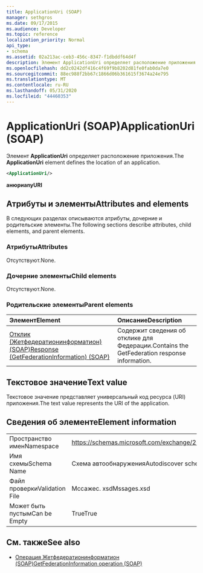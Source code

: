 ```yaml
---
title: ApplicationUri (SOAP)
manager: sethgros
ms.date: 09/17/2015
ms.audience: Developer
ms.topic: reference
localization_priority: Normal
api_type:
- schema
ms.assetid: 02a213ac-ceb3-456c-8347-f1dbddf64d4f
description: Элемент ApplicationUri определяет расположение приложения.
ms.openlocfilehash: dd2c0242df416c4f69f9b8202d81fe0fab0da7e0
ms.sourcegitcommit: 88ec988f2bb67c1866d06b361615f3674a24e795
ms.translationtype: MT
ms.contentlocale: ru-RU
ms.lasthandoff: 05/31/2020
ms.locfileid: "44460353"
---
```

# <a name="applicationuri-soap"></a><span data-ttu-id="c45e1-103">ApplicationUri (SOAP)</span><span class="sxs-lookup"><span data-stu-id="c45e1-103">ApplicationUri (SOAP)</span></span>

<span data-ttu-id="c45e1-104">Элемент **ApplicationUri** определяет расположение приложения.</span><span class="sxs-lookup"><span data-stu-id="c45e1-104">The **ApplicationUri** element defines the location of an application.</span></span> 
  
```XML
<ApplicationUri/>
```

 <span data-ttu-id="c45e1-105">**анюри**</span><span class="sxs-lookup"><span data-stu-id="c45e1-105">**anyURI**</span></span>
## <a name="attributes-and-elements"></a><span data-ttu-id="c45e1-106">Атрибуты и элементы</span><span class="sxs-lookup"><span data-stu-id="c45e1-106">Attributes and elements</span></span>

<span data-ttu-id="c45e1-107">В следующих разделах описываются атрибуты, дочерние и родительские элементы.</span><span class="sxs-lookup"><span data-stu-id="c45e1-107">The following sections describe attributes, child elements, and parent elements.</span></span>
  
### <a name="attributes"></a><span data-ttu-id="c45e1-108">Атрибуты</span><span class="sxs-lookup"><span data-stu-id="c45e1-108">Attributes</span></span>

<span data-ttu-id="c45e1-109">Отсутствуют.</span><span class="sxs-lookup"><span data-stu-id="c45e1-109">None.</span></span>
  
### <a name="child-elements"></a><span data-ttu-id="c45e1-110">Дочерние элементы</span><span class="sxs-lookup"><span data-stu-id="c45e1-110">Child elements</span></span>

<span data-ttu-id="c45e1-111">Отсутствуют.</span><span class="sxs-lookup"><span data-stu-id="c45e1-111">None.</span></span>
  
### <a name="parent-elements"></a><span data-ttu-id="c45e1-112">Родительские элементы</span><span class="sxs-lookup"><span data-stu-id="c45e1-112">Parent elements</span></span>

|<span data-ttu-id="c45e1-113">**Элемент**</span><span class="sxs-lookup"><span data-stu-id="c45e1-113">**Element**</span></span>|<span data-ttu-id="c45e1-114">**Описание**</span><span class="sxs-lookup"><span data-stu-id="c45e1-114">**Description**</span></span>|
|:-----|:-----|
|[<span data-ttu-id="c45e1-115">Отклик (Жетфедератионинформатион) (SOAP)</span><span class="sxs-lookup"><span data-stu-id="c45e1-115">Response (GetFederationInformation) (SOAP)</span></span>](response-getfederationinformationsoap.md) <br/> |<span data-ttu-id="c45e1-116">Содержит сведения об отклике для Федерации.</span><span class="sxs-lookup"><span data-stu-id="c45e1-116">Contains the GetFederation response information.</span></span>  <br/> |
   
## <a name="text-value"></a><span data-ttu-id="c45e1-117">Текстовое значение</span><span class="sxs-lookup"><span data-stu-id="c45e1-117">Text value</span></span>

<span data-ttu-id="c45e1-118">Текстовое значение представляет универсальный код ресурса (URI) приложения.</span><span class="sxs-lookup"><span data-stu-id="c45e1-118">The text value represents the URI of the application.</span></span>
  
## <a name="element-information"></a><span data-ttu-id="c45e1-119">Сведения об элементе</span><span class="sxs-lookup"><span data-stu-id="c45e1-119">Element information</span></span>

|||
|:-----|:-----|
|<span data-ttu-id="c45e1-120">Пространство имен</span><span class="sxs-lookup"><span data-stu-id="c45e1-120">Namespace</span></span>  <br/> |https://schemas.microsoft.com/exchange/2010/Autodiscover  <br/> |
|<span data-ttu-id="c45e1-121">Имя схемы</span><span class="sxs-lookup"><span data-stu-id="c45e1-121">Schema Name</span></span>  <br/> |<span data-ttu-id="c45e1-122">Схема автообнаружения</span><span class="sxs-lookup"><span data-stu-id="c45e1-122">Autodiscover schema</span></span>  <br/> |
|<span data-ttu-id="c45e1-123">Файл проверки</span><span class="sxs-lookup"><span data-stu-id="c45e1-123">Validation File</span></span>  <br/> |<span data-ttu-id="c45e1-124">Мссажес. xsd</span><span class="sxs-lookup"><span data-stu-id="c45e1-124">Mssages.xsd</span></span>  <br/> |
|<span data-ttu-id="c45e1-125">Может быть пустым</span><span class="sxs-lookup"><span data-stu-id="c45e1-125">Can be Empty</span></span>  <br/> |<span data-ttu-id="c45e1-126">True</span><span class="sxs-lookup"><span data-stu-id="c45e1-126">True</span></span>  <br/> |
   
## <a name="see-also"></a><span data-ttu-id="c45e1-127">См. также</span><span class="sxs-lookup"><span data-stu-id="c45e1-127">See also</span></span>

- [<span data-ttu-id="c45e1-128">Операция Жетфедератионинформатион (SOAP)</span><span class="sxs-lookup"><span data-stu-id="c45e1-128">GetFederationInformation operation (SOAP)</span></span>](getfederationinformation-operation-soap.md)

